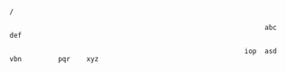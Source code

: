                                                                               /
                       
                                                                   abc                  def
                            
                                                              iop  asd   vbn         pqr    xyz
